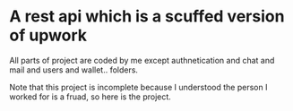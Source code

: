 # A rest api which is a scuffed version of upwork

All parts of project are coded by me except authnetication and chat and mail and users and wallet.. folders.

Note that this project is incomplete because I understood the person I worked for is a fruad, so here is the project.
